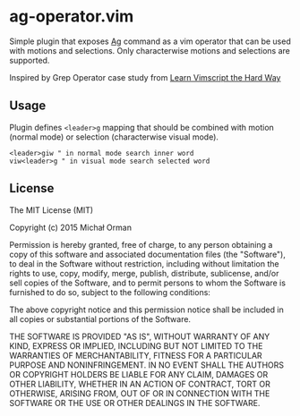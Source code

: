 # ag-operator.vim

Simple plugin that exposes [Ag][1] command as a
vim operator that can be used with motions and
selections. Only characterwise motions and selections
are supported.

Inspired by Grep Operator case study from
[Learn Vimscript the Hard Way][2]

## Usage

Plugin defines `<leader>g` mapping that should be
combined with motion (normal mode) or selection
(characterwise visual mode).

```viml
<leader>giw " in normal mode search inner word
viw<leader>g " in visual mode search selected word
```

## License

The MIT License (MIT)

Copyright (c) 2015 Michał Orman

Permission is hereby granted, free of charge, to any person obtaining a copy of this software and associated documentation files (the "Software"), to deal in the Software without restriction, including without limitation the rights to use, copy, modify, merge, publish, distribute, sublicense, and/or sell copies of the Software, and to permit persons to whom the Software is furnished to do so, subject to the following conditions:

The above copyright notice and this permission notice shall be included in all copies or substantial portions of the Software.

THE SOFTWARE IS PROVIDED "AS IS", WITHOUT WARRANTY OF ANY KIND, EXPRESS OR IMPLIED, INCLUDING BUT NOT LIMITED TO THE WARRANTIES OF MERCHANTABILITY, FITNESS FOR A PARTICULAR PURPOSE AND NONINFRINGEMENT. IN NO EVENT SHALL THE AUTHORS OR COPYRIGHT HOLDERS BE LIABLE FOR ANY CLAIM, DAMAGES OR OTHER LIABILITY, WHETHER IN AN ACTION OF CONTRACT, TORT OR OTHERWISE, ARISING FROM, OUT OF OR IN CONNECTION WITH THE SOFTWARE OR THE USE OR OTHER DEALINGS IN THE SOFTWARE.

[1]: https://github.com/rking/ag.vim
[2]: http://learnvimscriptthehardway.stevelosh.com/chapters/32.html
